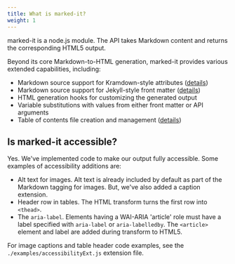 ```yaml
---
title: What is marked-it?
weight: 1
---
```


marked-it is a node.js module.  The API takes Markdown content and returns the corresponding HTML5 output.

Beyond its core Markdown-to-HTML generation, marked-it provides various extended capabilities, including:
- Markdown source support for Kramdown-style attributes ([details](/marked-it/marked-it/attributes/))
- Markdown source support for Jekyll-style front matter ([details](/marked-it/marked-it/attributes-definitions/))
- HTML generation hooks for customizing the generated output
- Variable substitutions with values from either front matter or API arguments
- Table of contents file creation and management ([details](/marked-it/marked-it-cli/toc/))

## Is marked-it accessible?
Yes. We've implemented code to make our output fully accessible. Some examples of accessibility additions are:
- Alt text for images. Alt text is already included by default as part of the Markdown tagging for images. But, we've also added a caption extension.
- Header row in tables. The HTML transform turns the first row into `<thead>`.
- The `aria-label`. Elements having a WAI-ARIA 'article' role must have a label specified with `aria-label` or `aria-labelledby`. The `<article>` element and label are added during transform to HTML5.

For image captions and table header code examples, see the `./examples/accessibilityExt.js` extension file.

